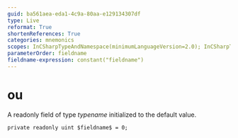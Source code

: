 ```yaml
---
guid: ba561aea-eda1-4c9a-80aa-e129134307df
type: Live
reformat: True
shortenReferences: True
categories: mnemonics
scopes: InCSharpTypeAndNamespace(minimumLanguageVersion=2.0); InCSharpTypeMember(minimumLanguageVersion=2.0)
parameterOrder: fieldname
fieldname-expression: constant("fieldname")
---
```


# ou

A readonly field of type $typename$ initialized to the default value.

```
private readonly uint $fieldname$ = 0;
```
